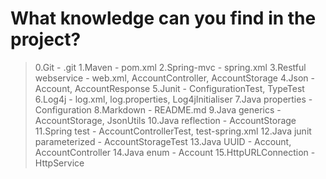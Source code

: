 # What knowledge can you find in the project?
>0.Git - .git
>1.Maven - pom.xml
>2.Spring-mvc - spring.xml
>3.Restful webservice - web.xml, AccountController, AccountStorage 
>4.Json - Account, AccountResponse
>5.Junit - ConfigurationTest, TypeTest 
>6.Log4j - log.xml, log.properties, Log4jInitialiser
>7.Java properties - Configuration
>8.Markdown - README.md
>9.Java generics - AccountStorage, JsonUtils
>10.Java reflection - AccountStorage
>11.Spring test - AccountControllerTest, test-spring.xml
>12.Java junit parameterized - AccountStorageTest
>13.Java UUID - Account, AccountController
>14.Java enum - Account
>15.HttpURLConnection - HttpService